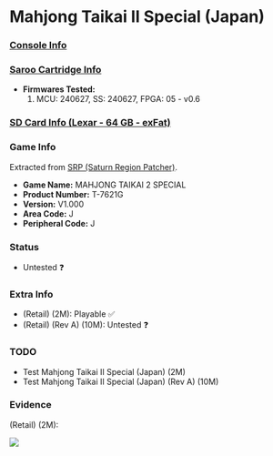 # Mahjong Taikai II Special (Japan)

### [Console Info](../../../../../Info/Consoles/VA13/README.md)

### [Saroo Cartridge Info](../../../../../Info/Cartridges/RetroGameParadiseStore/1.32F/README.md)

- <b>Firmwares Tested:</b>
  1. MCU: 240627, SS: 240627, FPGA: 05 - v0.6

### [SD Card Info (Lexar - 64 GB - exFat)](../../../../../Info/SdCards/Lexar/64GB/exfat/README.md)

### Game Info

Extracted from [SRP (Saturn Region Patcher)](https://segaxtreme.net/resources/saturn-region-patcher.81/download).

- <b>Game Name:</b> MAHJONG TAIKAI 2 SPECIAL
- <b>Product Number:</b> T-7621G
- <b>Version:</b> V1.000
- <b>Area Code:</b> J
- <b>Peripheral Code:</b> J

### Status

- Untested :question:

### Extra Info

- (Retail) (2M): Playable :white_check_mark:
- (Retail) (Rev A) (10M): Untested :question:

### TODO

- Test Mahjong Taikai II Special (Japan) (2M)
- Test Mahjong Taikai II Special (Japan) (Rev A) (10M)

### Evidence

(Retail) (2M):

[![](https://img.youtube.com/vi/e61a7fyVw0Q/0.jpg)](https://www.youtube.com/watch?v=e61a7fyVw0Q)
